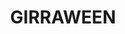 ---
lastmod: '2025-04-06T06:05:20+00:00'
latitude: -33.813104
layout: suburb
longitude: 150.957425
postcode: '2145'
state: NSW
title: GIRRAWEEN
url: /nsw/girraween/
---